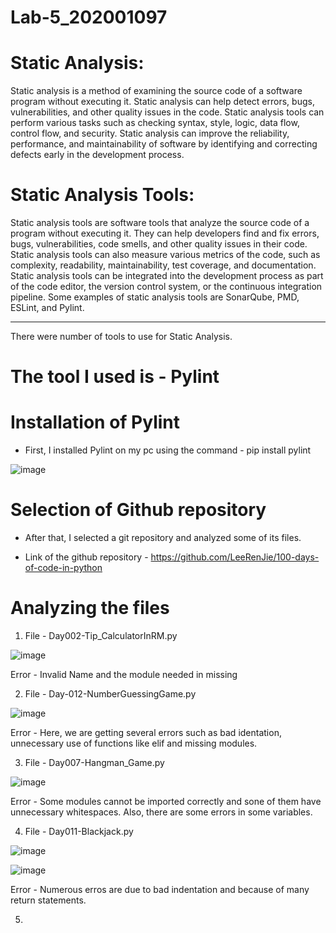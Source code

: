 # Lab-5_202001097

# Static Analysis:

Static analysis is a method of examining the source code of a software program without
executing it. Static analysis can help detect errors, bugs, vulnerabilities, and other quality issues
in the code. Static analysis tools can perform various tasks such as checking syntax, style,
logic, data flow, control flow, and security. Static analysis can improve the reliability,
performance, and maintainability of software by identifying and correcting defects early in the
development process.

# Static Analysis Tools:

Static analysis tools are software tools that analyze the source code of a program without
executing it. They can help developers find and fix errors, bugs, vulnerabilities, code smells, and
other quality issues in their code. Static analysis tools can also measure various metrics of the
code, such as complexity, readability, maintainability, test coverage, and documentation. Static
analysis tools can be integrated into the development process as part of the code editor, the
version control system, or the continuous integration pipeline. Some examples of static analysis
tools are SonarQube, PMD, ESLint, and Pylint.

------------------------------------------------------------------------------------------------------------------------------------------------------

There were number of tools to use for Static Analysis.
# The tool I used is - Pylint

# Installation of Pylint

* First, I installed Pylint on my pc using the command - pip install pylint

![image](https://user-images.githubusercontent.com/123479469/225270372-9142c41e-91f6-4a90-aa15-957f09de4b33.png)

# Selection of Github repository

* After that, I selected a git repository and analyzed some of its files.

* Link of the github repository - https://github.com/LeeRenJie/100-days-of-code-in-python

# Analyzing the files

1. File - Day002-Tip_CalculatorInRM.py

![image](https://user-images.githubusercontent.com/123479469/225272939-39952274-79b5-4592-b258-f3787c02ba5a.png)

Error - Invalid Name and the module needed in missing

2. File - Day-012-NumberGuessingGame.py

![image](https://user-images.githubusercontent.com/123479469/225273768-183a4295-4d00-406a-98f2-0b0fd8909a35.png)

Error - Here, we are getting several errors such as bad identation, unnecessary use of functions like elif and missing modules.

3. File - Day007-Hangman_Game.py

![image](https://user-images.githubusercontent.com/123479469/225277135-60962b07-2d95-4ce2-8060-31b7150bae39.png)

Error - Some modules cannot be imported correctly and sone of them have unnecessary whitespaces. Also, there are some errors in some variables.

4. File - Day011-Blackjack.py

![image](https://user-images.githubusercontent.com/123479469/225278118-69b4d9b9-fddb-4577-8ecf-a96ea6913bfe.png)

![image](https://user-images.githubusercontent.com/123479469/225278179-662798cc-5900-43c9-87fb-fc9b1fcbf02e.png)

Error - Numerous erros are due to bad indentation and because of many return statements.

5. 







